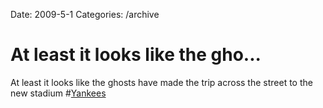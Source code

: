 Date: 2009-5-1
Categories: /archive

# At least it looks like the gho...

At least it looks like the ghosts have made the trip across the street to the new stadium #<a href="http://search.twitter.com/search?q=%23Yankees">Yankees</a>
